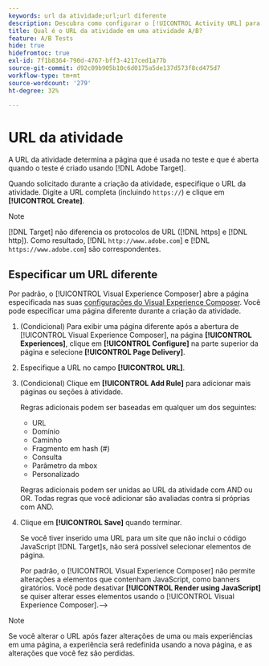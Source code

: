 ```yaml
---
keywords: url da atividade;url;url diferente
description: Descubra como configurar o [!UICONTROL Activity URL] para definir páginas de teste e garantir um design de teste preciso.
title: Qual é o URL da atividade em uma atividade A/B?
feature: A/B Tests
hide: true
hidefromtoc: true
exl-id: 7f1b8364-790d-4767-bff3-4217ced1a77b
source-git-commit: d92c09b905b10c6d0175a5de137d573f8cd475d7
workflow-type: tm+mt
source-wordcount: '279'
ht-degree: 32%

---
```


# URL da atividade

A URL da atividade determina a página que é usada no teste e que é aberta quando o teste é criado usando [!DNL Adobe Target].

Quando solicitado durante a criação da atividade, especifique o URL da atividade. Digite a URL completa (incluindo `https://`) e clique em **[!UICONTROL Create]**.

>[!NOTE]
>
>[!DNL Target] não diferencia os protocolos de URL ([!DNL https] e [!DNL http]). Como resultado, [!DNL `http://www.adobe.com`] e [!DNL `https://www.adobe.com`] são correspondentes.

## Especificar um URL diferente

Por padrão, o [!UICONTROL Visual Experience Composer] abre a página especificada nas suas [configurações do Visual Experience Composer](/help/main/administrating-target/visual-experience-composer-set-up.md). Você pode especificar uma página diferente durante a criação da atividade.

1. (Condicional) Para exibir uma página diferente após a abertura de [!UICONTROL Visual Experience Composer], na página **[!UICONTROL Experiences]**, clique em **[!UICONTROL Configure]** na parte superior da página e selecione **[!UICONTROL Page Delivery]**.

1. Especifique a URL no campo **[!UICONTROL URL]**.

1. (Condicional) Clique em **[!UICONTROL Add Rule]** para adicionar mais páginas ou seções à atividade.

   Regras adicionais podem ser baseadas em qualquer um dos seguintes:

   * URL
   * Domínio
   * Caminho
   * Fragmento em hash (#)
   * Consulta
   * Parâmetro da mbox
   * Personalizado

   Regras adicionais podem ser unidas ao URL da atividade com AND ou OR. Todas regras que você adicionar são avaliadas contra si próprias com AND.

1. Clique em **[!UICONTROL Save]** quando terminar.

   Se você tiver inserido uma URL para um site que não inclui o código JavaScript [!DNL Target]s, não será possível selecionar elementos de página.

   Por padrão, o [!UICONTROL Visual Experience Composer] não permite alterações a elementos que contenham JavaScript, como banners giratórios. Você pode desativar **[!UICONTROL Render using JavaScript]** se quiser alterar esses elementos usando o [!UICONTROL Visual Experience Composer].—>

>[!NOTE]
>
>Se você alterar o URL após fazer alterações de uma ou mais experiências em uma página, a experiência será redefinida usando a nova página, e as alterações que você fez são perdidas.
